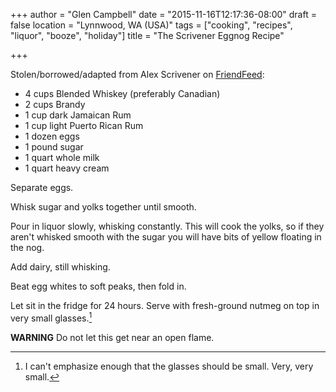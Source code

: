 +++
author = "Glen Campbell"
date = "2015-11-16T12:17:36-08:00"
draft = false
location = "Lynnwood, WA (USA)"
tags = ["cooking", "recipes", "liquor", "booze", "holiday"]
title = "The Scrivener Eggnog Recipe"

+++

Stolen/borrowed/adapted from Alex Scrivener on 
[FriendFeed](http://isfriendfeeddeadyet.com):

* 4 cups Blended Whiskey (preferably Canadian)
* 2 cups Brandy
* 1 cup dark Jamaican Rum
* 1 cup light Puerto Rican Rum
* 1 dozen eggs
* 1 pound sugar
* 1 quart whole milk
* 1 quart heavy cream

Separate eggs.

Whisk sugar and yolks together until smooth.

Pour in liquor slowly, whisking constantly.
This will cook the yolks, so if they aren't whisked smooth with the sugar you will have bits of yellow floating in the nog.

Add dairy, still whisking.

Beat egg whites to soft peaks, then fold in.

Let sit in the fridge for 24 hours.
Serve with fresh-ground nutmeg on top in very small glasses.[^1]

**WARNING** Do not let this get near an open flame.

[^1]: I can't emphasize enough that the glasses should be small. Very, very small.
